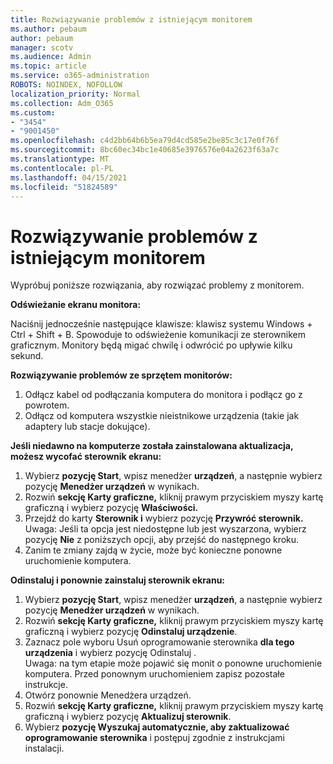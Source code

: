 ```yaml
---
title: Rozwiązywanie problemów z istniejącym monitorem
ms.author: pebaum
author: pebaum
manager: scotv
ms.audience: Admin
ms.topic: article
ms.service: o365-administration
ROBOTS: NOINDEX, NOFOLLOW
localization_priority: Normal
ms.collection: Adm_O365
ms.custom:
- "3454"
- "9001450"
ms.openlocfilehash: c4d2bb64b6b5ea79d4cd585e2be85c3c17e0f76f
ms.sourcegitcommit: 8bc60ec34bc1e40685e3976576e04a2623f63a7c
ms.translationtype: MT
ms.contentlocale: pl-PL
ms.lasthandoff: 04/15/2021
ms.locfileid: "51824589"
---
```

# <a name="troubleshoot-an-existing-monitor"></a>Rozwiązywanie problemów z istniejącym monitorem

Wypróbuj poniższe rozwiązania, aby rozwiązać problemy z monitorem. 

**Odświeżanie ekranu monitora:**

Naciśnij jednocześnie następujące klawisze: klawisz systemu Windows + Ctrl + Shift + B. Spowoduje to odświeżenie komunikacji ze sterownikem graficznym. Monitory będą migać chwilę i odwrócić po upływie kilku sekund.

**Rozwiązywanie problemów ze sprzętem monitorów:**

1. Odłącz kabel od podłączania komputera do monitora i podłącz go z powrotem.
2. Odłącz od komputera wszystkie nieistnikowe urządzenia (takie jak adaptery lub stacje dokujące).

**Jeśli niedawno na komputerze została zainstalowana aktualizacja, możesz wycofać sterownik ekranu:**

1. Wybierz **pozycję Start**, wpisz menedżer **urządzeń**, a następnie wybierz pozycję **Menedżer urządzeń** w wynikach.
2. Rozwiń **sekcję Karty graficzne,** kliknij prawym przyciskiem myszy kartę graficzną i wybierz pozycję **Właściwości.**
3. Przejdź do karty **Sterownik i** wybierz pozycję **Przywróć sterownik.** <br>
Uwaga: Jeśli ta opcja jest niedostępne lub jest wyszarzona, wybierz pozycję **Nie** z poniższych opcji, aby przejść do następnego kroku.
4. Zanim te zmiany zajdą w życie, może być konieczne ponowne uruchomienie komputera.

**Odinstaluj i ponownie zainstaluj sterownik ekranu:**

1. Wybierz **pozycję Start**, wpisz menedżer **urządzeń**, a następnie wybierz pozycję **Menedżer urządzeń** w wynikach.
2. Rozwiń **sekcję Karty graficzne,** kliknij prawym przyciskiem myszy kartę graficzną i wybierz pozycję **Odinstaluj urządzenie**. 
3. Zaznacz pole wyboru Usuń oprogramowanie sterownika **dla tego urządzenia** i wybierz pozycję Odinstaluj . <br>
Uwaga: na tym etapie może pojawić się monit o ponowne uruchomienie komputera. Przed ponownym uruchomieniem zapisz pozostałe instrukcje.
4. Otwórz ponownie Menedżera urządzeń.
5. Rozwiń **sekcję Karty graficzne,** kliknij prawym przyciskiem myszy kartę graficzną i wybierz pozycję **Aktualizuj sterownik**.
6. Wybierz **pozycję Wyszukaj automatycznie, aby zaktualizować oprogramowanie sterownika** i postępuj zgodnie z instrukcjami instalacji.